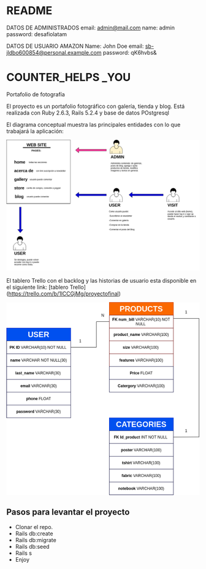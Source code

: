 # README

DATOS DE ADMINISTRADOS
email: admin@mail.com
name: admin
password: desafiolatam

DATOS DE USUARIO AMAZON
Name: John Doe
email: sb-jldbo600854@personal.example.com
password: qK6hvbs&

# COUNTER_HELPS _YOU

Portafolio de fotografía

El proyecto es un portafolio fotográfico con galería, tienda y blog. Está realizada con Ruby 2.6.3, Rails 5.2.4 y base de datos POstgresql

El diagrama conceptual muestra las principales entidades con lo que trabajará la aplicación:

![alt_text][concept]

[concept]: /model.png  "diagrama conceptual"

El tablero Trello con el backlog y las historias de usuario esta disponible en el siguiente link:
[tablero Trello] (https://trello.com/b/1lCCGjMg/proyectofinal)

![alt text][logic]

[logic]: /data.png


## Pasos para levantar el proyecto
-  Clonar el repo.
-  Rails db:create
-  Rails db:migrate
-  Rails db:seed
-  Rails s
-  Enjoy
